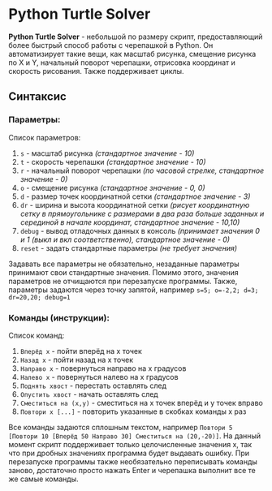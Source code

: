 # Python Turtle Solver
**Python Turtle Solver** - небольшой по размеру скрипт, предоставляющий более быстрый способ работы с черепашкой в Python. Он автоматизирует такие вещи, как масштаб рисунка, смещение рисунка по X и Y, начальный поворот черепашки, отрисовка координат и скорость рисования. Также поддерживает циклы.
## Синтаксис
### Параметры:
Список параметров:
1. `s` - масштаб рисунка _(стандартное значение - 10)_
2. `t` - скорость черепашки _(стандартное значение - 10)_
3. `r` - начальный поворот черепашки _(по часовой стрелке, стандартное значение - 0)_
4. `o` - смещение рисунка _(стандартное значение - 0, 0)_
5. `d` - размер точек координатной сетки _(стандартное значение - 3)_
6. `dr` - ширина и высота координатной сетки _(рисует координатную сетку в прямоугольнике с размерами в два раза больше заданных и серединой в начале координат, стандартное значение - 10,10)_
7. `debug` - вывод отладочных данных в консоль _(принимает значения 0 и 1 (выкл и вкл соответственно), стандартное значение - 0)_
8. `reset` - задать стандартные параметры _(не требует значения)_

Задавать все параметры не обязательно, незаданные параметры принимают свои стандартные значения. Помимо этого, значения параметров не отчищаются при перезапуске программы.
Также, параметры задаются через точку запятой, например `s=5; o=-2,2; d=3; dr=20,20; debug=1`
### Команды (инструкции):
Список команд:
1. `Вперёд x` - пойти вперёд на x точек
2. `Назад x` - пойти назад на x точек
3. `Направо x` - повернуться направо на x градусов
4. `Налево x` - повернуться налево на x градусов
5. `Поднять хвост` - перестать оставлять след
6. `Опустить хвост` - начать оставлять след
7. `Сместиться на (x,y)` - сместиться на x точек вперёд и y точек вправо
8. `Повтори x [...]` - повторить указанные в скобках команды x раз

Все команды задаются сплошным текстом, например `Повтори 5 [Повтори 10 [Вперёд 50 Направо 30] Сместиться на (20,-20)]`. На данный момент скрипт поддерживает только целочисленные значения x, так что при дробных значениях программа будет выдавать ошибку. При перезапуске программы также необязательно переписывать команды заново, достаточно просто нажать Enter и черепашка выполнит все те же самые команды.
